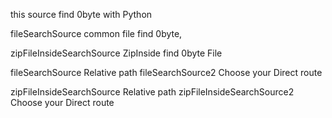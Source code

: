 this source find 0byte with Python

fileSearchSource common file find 0byte, 

zipFileInsideSearchSource ZipInside find 0byte File 

fileSearchSource Relative path
fileSearchSource2 Choose your Direct route


zipFileInsideSearchSource Relative path
zipFileInsideSearchSource2 Choose your Direct route


